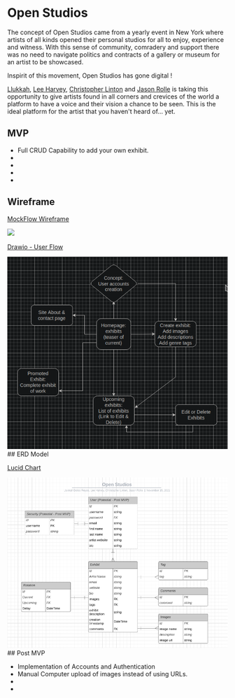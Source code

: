 # Open Studios

The concept of Open Studios came from a yearly event in New York where artists of all kinds opened their personal studios for all to enjoy, experience and witness. With this sense of community, comradery and support there was no need to navigate politics and contracts of a gallery or museum for an artist to be showcased.

Inspirit of this movement, Open Studios has gone digital !

[Llukkah](https://www.github.com/llukkah), [Lee Harvey](https://github.com/VirtDev337), [Christopher Linton](https://github.com/Kwyjib0) and [Jason Rolle](https://github.com/JasonRolle1990) is taking this opportunity to give artists found in all corners and crevices of the world a platform to have a voice and their vision a chance to be seen. This is the ideal platform for the artist that you haven't heard of... yet.

## MVP

- Full CRUD Capability to add your own exhibit.
-
-
-
-

## Wireframe

[MockFlow Wireframe](https://wireframepro.mockflow.com/view/MiKsijI6Xmb)
<div><img src="mockflow.png"/></div>

[Drawio - User Flow](https://app.diagrams.net/#Hllukkah%2Fopen-studios%2Flh-setup%2Ffinal-project.drawio)
<div><img src="Site-Flow.png"/></div>
## ERD Model

[Lucid Chart](https://lucid.app/lucidchart/4ed7d47e-ad4a-411d-b2e4-89fc68d5c535/edit?viewport_loc=304%2C109%2C1772%2C974%2C0_0&invitationId=inv_75523d29-9bf8-4ac4-b194-262426e46076)
<div><img src="ERD-Flow.png"/></div>
## Post MVP

- Implementation of Accounts and Authentication
- Manual Computer upload of images instead of using URLs.
-
-
